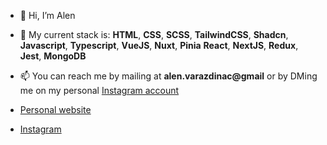- 👋 Hi, I’m Alen
- 🌱 My current stack is:
  **HTML**, **CSS**, **SCSS**, **TailwindCSS**, **Shadcn**,
  **Javascript**, **Typescript**,
  **VueJS**, **Nuxt**, **Pinia**
  **React**, **NextJS**, **Redux**,
  **Jest**, **MongoDB**
- 📫 You can reach me by mailing at **alen.varazdinac@gmail** or by DMing me on my personal [Instagram account](https://instagram.com/alenvarazdinac/)

- [Personal website](https://alenv.com/)
- [Instagram](https://instagram.com/alenvarazdinac/) 

<!---
AlenVarazdinac/AlenVarazdinac is a ✨ special ✨ repository because its `README.md` (this file) appears on your GitHub profile.
You can click the Preview link to take a look at your changes.
--->
